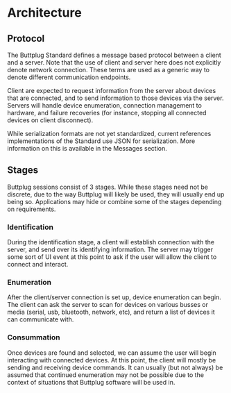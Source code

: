 # Architecture

## Protocol

The Buttplug Standard defines a message based protocol between a client and a server. Note that the use of client and server here does not explicitly denote network connection. These terms are used as a generic way to denote different communication endpoints.

Client are expected to request information from the server about devices that are connected, and to send information to those devices via the server. Servers will handle device enumeration, connection management to hardware, and failure recoveries \(for instance, stopping all connected devices on client disconnect\).

While serialization formats are not yet standardized, current references implementations of the Standard use JSON for serialization. More information on this is available in the Messages section.

## Stages

Buttplug sessions consist of 3 stages. While these stages need not be discrete, due to the way Buttplug will likely be used, they will usually end up being so. Applications may hide or combine some of the stages depending on requirements.

### Identification

During the identification stage, a client will establish connection with the server, and send over its identifying information. The server may trigger some sort of UI event at this point to ask if the user will allow the client to connect and interact.

### Enumeration

After the client/server connection is set up, device enumeration can begin. The client can ask the server to scan for devices on various busses or media \(serial, usb, bluetooth, network, etc\), and return a list of devices it can communicate with.

### Consummation

Once devices are found and selected, we can assume the user will begin interacting with connected devices. At this point, the client will mostly be sending and receiving device commands. It can usually \(but not always\) be assumed that continued enumeration may not be possible due to the context of situations that Buttplug software will be used in.

